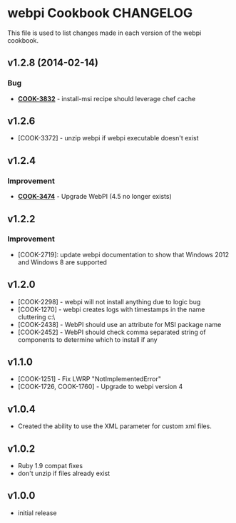 webpi Cookbook CHANGELOG
=======================
This file is used to list changes made in each version of the webpi cookbook.


v1.2.8 (2014-02-14)
-------------------
### Bug
- **[COOK-3832](https://tickets.chef.io/browse/COOK-3832)** - install-msi recipe should leverage chef cache


v1.2.6
------
- [COOK-3372] - unzip webpi if webpi executable doesn't exist


v1.2.4
------
### Improvement
- **[COOK-3474](https://tickets.chef.io/browse/COOK-3474)** - Upgrade WebPI (4.5 no longer exists)


v1.2.2
------
### Improvement

- [COOK-2719]: update webpi documentation to show that Windows 2012
  and Windows 8 are supported

v1.2.0
------
* [COOK-2298] - webpi will not install anything due to logic bug
* [COOK-1270] - webpi creates logs with timestamps in the name
  cluttering c:\
* [COOK-2438] - WebPI should use an attribute for MSI package name
* [COOK-2452] - WebPI should check comma separated string of
  components to determine which to install if any

v1.1.0
------
* [COOK-1251] - Fix LWRP "NotImplementedError"
* [COOK-1726, COOK-1760] - Upgrade to webpi version 4

v1.0.4
------
* Created the ability to use the XML parameter for custom xml files.

v1.0.2
------
* Ruby 1.9 compat fixes
* don't unzip if files already exist

v1.0.0
------
* initial release
